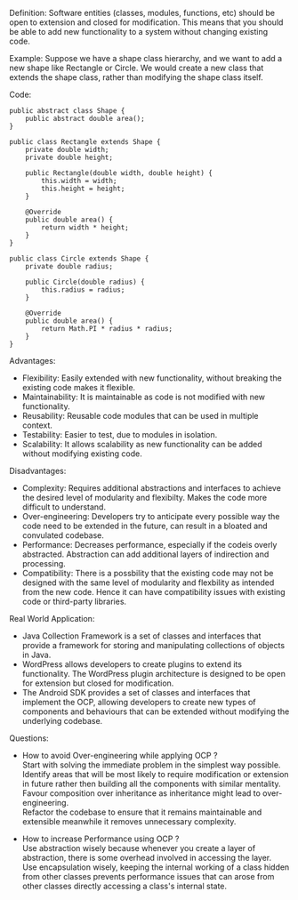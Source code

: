 Definition:
Software entities (classes, modules, functions, etc) should be open to extension and closed for modification. This means that you should be able to add new functionality to a system without changing existing code.

Example:
Suppose we have a shape class hierarchy, and we want to add a new shape like Rectangle or Circle. We would create a new class that extends the shape class, rather than modifying the shape class itself.
  
Code:  

```
public abstract class Shape {
	public abstract double area();
}

public class Rectangle extends Shape {
	private double width;
	private double height;
	
	public Rectangle(double width, double height) {
		this.width = width;
		this.height = height;
	}

	@Override
	public double area() {
		return width * height;
	}
}

public class Circle extends Shape {
	private double radius;

	public Circle(double radius) {
		this.radius = radius;
	}

	@Override
	public double area() {
		return Math.PI * radius * radius;
	}
}
```
  
Advantages:
- Flexibility: Easily extended with new functionality, without breaking the existing code makes it flexible.
- Maintainability: It is maintainable as code is not modified with new functionality.
- Reusability: Reusable code modules that can be used in multiple context.
- Testability: Easier to test, due to modules in isolation.
- Scalability: It allows scalability as new functionality can be added without modifying existing code.
  
Disadvantages:
- Complexity: Requires additional abstractions and interfaces to achieve the desired level of modularity and flexibilty. Makes the code more difficult to understand.
- Over-engineering: Developers try to anticipate every possible way the code need to be extended in the future, can result in a bloated and convulated codebase.
- Performance: Decreases performance, especially if the codeis overly abstracted. Abstraction can add additional layers of indirection and processing.
- Compatibility: There is a possbility that the existing code may not be designed with the same level of modularity and flexbility as intended from the new code. Hence it can have compatibility issues with existing code or third-party libraries.
  
Real World Application:
- Java Collection Framework is a set of classes and interfaces that provide a framework for storing and manipulating collections of objects in Java.
- WordPress allows developers to create plugins to extend its functionality. The WordPress plugin architecture is designed to be open for extension but closed for modification.
- The Android SDK provides a set of classes and interfaces that implement the OCP, allowing developers to create new types of components and behaviours that can be extended without modifying the underlying codebase.
  
Questions:
- How to avoid Over-engineering while applying OCP ?  
Start with solving the immediate problem in the simplest way possible.  
Identify areas that will be most likely to require modification or extension in future rather then building all the components with similar mentality.  
Favour composition over inheritance as inheritance might lead to over-engineering.  
Refactor the codebase to ensure that it remains maintainable and extensible meanwhile it removes unnecessary complexity.  

- How to increase Performance using OCP ?  
Use abstraction wisely because whenever you create a layer of abstraction, there is some overhead involved in accessing the layer.  
Use encapsulation wisely, keeping the internal working of a class hidden from other classes prevents performance issues that can arose from other classes directly accessing a class's internal state.  